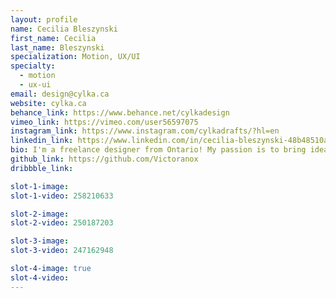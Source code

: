 ```yaml
---
layout: profile
name: Cecilia Bleszynski
first_name: Cecilia
last_name: Bleszynski
specialization: Motion, UX/UI
specialty:
  - motion
  - ux-ui
email: design@cylka.ca
website: cylka.ca
behance_link: https://www.behance.net/cylkadesign
vimeo_link: https://vimeo.com/user56597075
instagram_link: https://www.instagram.com/cylkadrafts/?hl=en
linkedin_link: https://www.linkedin.com/in/cecilia-bleszynski-48b48510a/
bio: I'm a freelance designer from Ontario! My passion is to bring ideas to life! Through motion animation or visual identity.
github_link: https://github.com/Victoranox
dribbble_link:

slot-1-image:
slot-1-video: 258210633

slot-2-image:
slot-2-video: 250187203

slot-3-image:
slot-3-video: 247162948

slot-4-image: true
slot-4-video:
---
```

